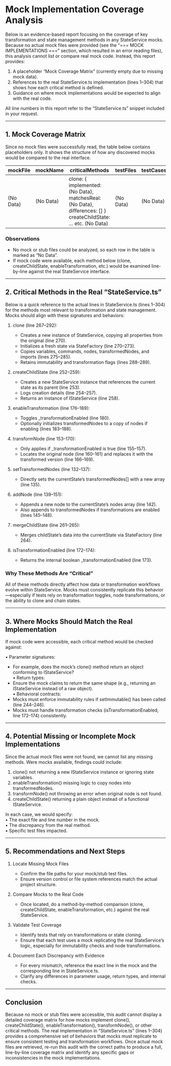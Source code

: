 # Mock Implementation Coverage Analysis

Below is an evidence-based report focusing on the coverage of key transformation and state management methods in any StateService mocks. Because no actual mock files were provided (see the “=== MOCK IMPLEMENTATIONS ===” section, which resulted in an error reading files), this analysis cannot list or compare real mock code. Instead, this report provides:

1. A placeholder “Mock Coverage Matrix” (currently empty due to missing mock data).  
2. References to the real StateService.ts implementation (lines 1–304) that shows how each critical method is defined.  
3. Guidance on where mock implementations would be expected to align with the real code.  

All line numbers in this report refer to the “StateService.ts” snippet included in your request.

---

## 1. Mock Coverage Matrix

Since no mock files were successfully read, the table below contains placeholders only. It shows the structure of how any discovered mocks would be compared to the real interface.

| mockFile                    | mockName                  | criticalMethods                                                                                                 | testFiles        | testCases        |
|----------------------------|---------------------------|------------------------------------------------------------------------------------------------------------------|------------------|------------------|
| (No Data)                  | (No Data)                 | clone: { implemented: (No Data), matchesReal: (No Data), differences: [] }<br>createChildState: … etc. (No Data)| (No Data)        | (No Data)        |

### Observations

- No mock or stub files could be analyzed, so each row in the table is marked as “No Data”.  
- If mock code were available, each method below (clone, createChildState, enableTransformation, etc.) would be examined line-by-line against the real StateService interface.

---

## 2. Critical Methods in the Real “StateService.ts”

Below is a quick reference to the actual lines in StateService.ts (lines 1–304) for the methods most relevant to transformation and state management. Mocks should align with these signatures and behaviors:

1. clone (line 267–292):  
   - Creates a new instance of StateService, copying all properties from the original (line 270).  
   - Initializes a fresh state via StateFactory (line 270–273).  
   - Copies variables, commands, nodes, transformedNodes, and imports (lines 275–285).  
   - Retains immutability and transformation flags (lines 288–289).

2. createChildState (line 252–259):  
   - Creates a new StateService instance that references the current state as its parent (line 253).  
   - Logs creation details (line 254–257).  
   - Returns an instance of IStateService (line 258).

3. enableTransformation (line 176–189):  
   - Toggles _transformationEnabled (line 180).  
   - Optionally initializes transformedNodes to a copy of nodes if enabling (lines 183–188).

4. transformNode (line 153–170):  
   - Only applies if _transformationEnabled is true (line 155–157).  
   - Locates the original node (line 160–161) and replaces it with the transformed version (line 166–169).  

5. setTransformedNodes (line 132–137):  
   - Directly sets the currentState’s transformedNodes[] with a new array (line 135).  

6. addNode (line 139–151):  
   - Appends a new node to the currentState’s nodes array (line 142).  
   - Also appends to transformedNodes if transformations are enabled (lines 145–148).  

7. mergeChildState (line 261–265):  
   - Merges childState’s data into the currentState via StateFactory (line 264).  

8. isTransformationEnabled (line 172–174):  
   - Returns the internal boolean _transformationEnabled (line 173).  

### Why These Methods Are “Critical”
All of these methods directly affect how data or transformation workflows evolve within StateService. Mocks must consistently replicate this behavior—especially if tests rely on transformation toggles, node transformations, or the ability to clone and chain states.

---

## 3. Where Mocks Should Match the Real Implementation

If mock code were accessible, each critical method would be checked against:

• Parameter signatures:  
  - For example, does the mock’s clone() method return an object conforming to IStateService?  
• Return types:  
  - Ensure the mock claims to return the same shape (e.g., returning an IStateService instead of a raw object).  
• Behavioral contracts:  
  - Mocks must enforce immutability rules if setImmutable() has been called (line 244–246).  
  - Mocks must handle transformation checks (isTransformationEnabled, line 172–174) consistently.

---

## 4. Potential Missing or Incomplete Mock Implementations

Since the actual mock files were not found, we cannot list any missing methods. Were mocks available, findings could include:

1. clone() not returning a new IStateService instance or ignoring state variables.  
2. enableTransformation() missing logic to copy nodes into transformedNodes.  
3. transformNode() not throwing an error when original node is not found.  
4. createChildState() returning a plain object instead of a functional IStateService.  

In each case, we would specify:  
• The exact file and line number in the mock.  
• The discrepancy from the real method.  
• Specific test files impacted.

---

## 5. Recommendations and Next Steps

1. Locate Missing Mock Files  
   - Confirm the file paths for your mock/stub test files.  
   - Ensure version control or file system references match the actual project structure.  

2. Compare Mocks to the Real Code  
   - Once located, do a method-by-method comparison (clone, createChildState, enableTransformation, etc.) against the real StateService.  

3. Validate Test Coverage  
   - Identify tests that rely on transformations or state cloning.  
   - Ensure that each test uses a mock replicating the real StateService’s logic, especially for immutability checks and node transformations.

4. Document Each Discrepancy with Evidence  
   - For every mismatch, reference the exact line in the mock and the corresponding line in StateService.ts.  
   - Clarify any differences in parameter usage, return types, and internal checks.

---

## Conclusion

Because no mock or stub files were accessible, this audit cannot display a detailed coverage matrix for how mocks implement clone(), createChildState(), enableTransformation(), transformNode(), or other critical methods. The real implementation in “StateService.ts” (lines 1–304) provides a comprehensive set of behaviors that mocks must replicate to ensure consistent testing and transformation workflows. Once actual mock files are retrieved, re-run this audit with the correct paths to produce a full, line-by-line coverage matrix and identify any specific gaps or inconsistencies in the mock implementations.
